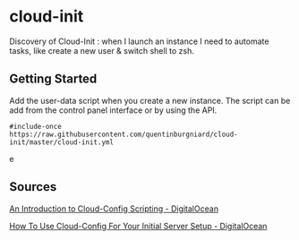 # cloud-init
Discovery of Cloud-Init : when I launch an instance I need to automate tasks, like create a new user & switch shell to zsh.

## Getting Started
Add the user-data script when you create a new instance. The script can be add from the control panel interface or by using the API.

```
#include-once
https://raw.githubusercontent.com/quentinburgniard/cloud-init/master/cloud-init.yml
```

e
## Sources
[An Introduction to Cloud-Config Scripting - DigitalOcean](https://www.digitalocean.com/community/tutorials/an-introduction-to-cloud-config-scriptin)

[How To Use Cloud-Config For Your Initial Server Setup - DigitalOcean](https://www.digitalocean.com/community/tutorials/how-to-use-cloud-config-for-your-initial-server-setup)